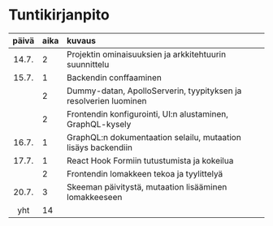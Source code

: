 # Tuntikirjanpito

| päivä | aika | kuvaus                                                           |
| :---: | :--- | :--------------------------------------------------------------- |
| 14.7. | 2    | Projektin ominaisuuksien ja arkkitehtuurin suunnittelu           |
| 15.7. | 1    | Backendin conffaaminen                                           |
|       | 2    | Dummy-datan, ApolloServerin, tyypityksen ja resolverien luominen |
|       | 2    | Frontendin konfigurointi, UI:n alustaminen, GraphQL-kysely       |
| 16.7. | 1    | GraphQL:n dokumentaation selailu, mutaation lisäys backendiin    |
| 17.7. | 1    | React Hook Formiin tutustumista ja kokeilua                      |
|       | 2    | Frontendin lomakkeen tekoa ja tyylittelyä                        |
| 20.7. | 3    | Skeeman päivitystä, mutaation lisääminen lomakkeeseen            |
|  yht  | 14   |                                                                  |
